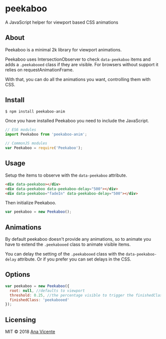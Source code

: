 # peekaboo

A JavaScript helper for viewport based CSS animations

## About

Peekaboo is a minimal 2k library for viewport animations.

Peekaboo uses IntersectionObserver to check `data-peekaboo` items and adds a `.peekabooed` class if they are visible. For browsers without support it relies on requestAnimationFrame.

With that, you can do all the animations you want, controlling them with CSS.

## Install

```bash
$ npm install peekaboo-anim
```
Once you have installed Peekaboo you need to include the JavaScript.

```js
// ES6 modules
import Peekaboo from 'peekaboo-anim';

// CommonJS modules
var Peekaboo = require('Peekaboo');
```

## Usage

Setup the items to observe with the `data-peekaboo` attribute.

```html
<div data-peekaboo></div>
<div data-peekaboo data-peekaboo-delay="500"></div>
<div data-peekaboo="fadeIn" data-peekaboo-delay="500"></div>
```

Then initialize Peekaboo.
```js
var peekaboo = new Peekaboo();
```

## Animations

By default peekaboo doesn't provide any animations, so to animate you have to extend the `.peekabooed` class to animate visible items.

You can delay the setting of the `.peekabooed` class with the `data-peekaboo-delay` attribute. Or if you prefer you can set delays in the CSS.

## Options

```js
var peekaboo = new Peekaboo({
  root: null, //defaults to viewport
  threshold: 0.25, //the percentage visible to trigger the finishedClass
  finishedClass: 'peekabooed'
});
```

## Licensing

MIT © 2018 [Ana Vicente](http://anavicente.me)
